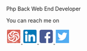 Php Back Web End Developer

You can reach me on

<a href="https://www.codewars.com/users/mehmetkirkoca">
<img style="height:35px;width:35px;margin:2px" src="icons/codewar.png"></img>
</a>

<a href="https://www.linkedin.com/in/mehmetkirkoca/">
<img style="height:35px;width:35px;margin:2px" src="icons/linkedin.svg"></img>
</a>

<a href="https://www.facebook.com/mehmet.kirkoca">
<img style="height:35px;width:35px;margin:2px" src="icons/facebook.svg"></img>
</a>

<a href="https://twitter.com/mehmetkirkoca">
<img style="height:35px;width:35px;margin:2px" src="icons/twitter.svg"></img>
</a>


